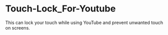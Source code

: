# Touch-Lock_For-Youtube
This can lock your touch while using YouTube and prevent unwanted touch on screens.
